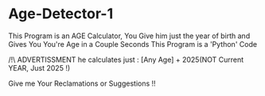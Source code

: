 # Age-Detector-1
This Program is an AGE Calculator, You Give him just the year of birth and Gives You You're Age in a Couple Seconds
This Program is a 'Python' Code

/!\ ADVERTISSMENT
he calculates just :
[Any Age] + 2025(NOT Current YEAR, Just 2025 !)

Give me Your Reclamations or Suggestions !!
